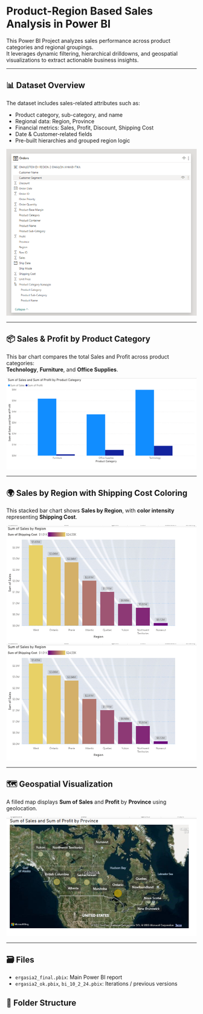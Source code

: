 # Product-Region Based Sales Analysis in Power BI

This Power BI Project analyzes sales performance across product categories and regional groupings.  
It leverages dynamic filtering, hierarchical drilldowns, and geospatial visualizations to extract actionable business insights.

---

## 📊 Dataset Overview

The dataset includes sales-related attributes such as:

- Product category, sub-category, and name  
- Regional data: Region, Province  
- Financial metrics: Sales, Profit, Discount, Shipping Cost  
- Date & Customer-related fields  
- Pre-built hierarchies and grouped region logic

![Dataset View](screenshots/dataset-view.png)

---

## 📦 Sales & Profit by Product Category

This bar chart compares the total Sales and Profit across product categories:  
**Technology**, **Furniture**, and **Office Supplies**.

![Sales and Profit by Category](screenshots/sales-profit-category.png)

---

## 🌍 Sales by Region with Shipping Cost Coloring

This stacked bar chart shows **Sales by Region**, with **color intensity** representing **Shipping Cost**.

![Sales by Region](screenshots/sales-region.png)  
![Shipping Cost by Region](screenshots/shipping-cost-region.png)

---

## 🗺️ Geospatial Visualization

A filled map displays **Sum of Sales** and **Profit** by **Province** using geolocation.

![Geospatial Map](screenshots/geospatial-map.png)

---

## 🗃️ Files

- `ergasia2_final.pbix`: Main Power BI report
- `ergasia2_ok.pbix`, `bi_10_2_24.pbix`: Iterations / previous versions

## 📁 Folder Structure


